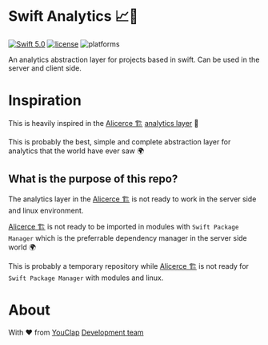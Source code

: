 # Swift Analytics 📈🧐

[![Swift 5.0](https://img.shields.io/badge/Swift-5.0-orange.svg?style=flat)](https://developer.apple.com/swift/)
[![license](https://img.shields.io/badge/license-MIT-lightgrey.svg)](https://github.com/Youclap/vapor-template/blob/master/LICENSE)
![platforms](https://img.shields.io/badge/platforms-server%20side-lightgrey.svg)

An analytics abstraction layer for projects based in swift. Can be used in the server and client side.

# Inspiration

This is heavily inspired in the [Alicerce 🏗](https://github.com/mindera/alicerce) [analytics layer](https://github.com/Mindera/Alicerce/tree/master/Sources/Analytics) 🙇‍

This is probably the best, simple and complete abstraction layer for analytics that the world have ever saw 🌍

## **What is the purpose of this repo?**

The analytics layer in the [Alicerce 🏗](https://github.com/mindera/alicerce) is not ready to work in the server side and linux environment.

[Alicerce 🏗](https://github.com/mindera/alicerce) is not ready to be imported in modules with `Swift Package Manager` which is the preferrable dependency manager in the server side world 🌍

This is probably a temporary repository while [Alicerce 🏗](https://github.com/mindera/alicerce) is not ready for `Swift Package Manager` with modules and linux.

# About

With ❤️ from [YouClap](https://youclap.tech) [Development team](mailto://development@youclap.tech)
